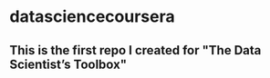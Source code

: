 datasciencecoursera
===================
## This is the first repo I created for "The Data Scientist’s Toolbox"
